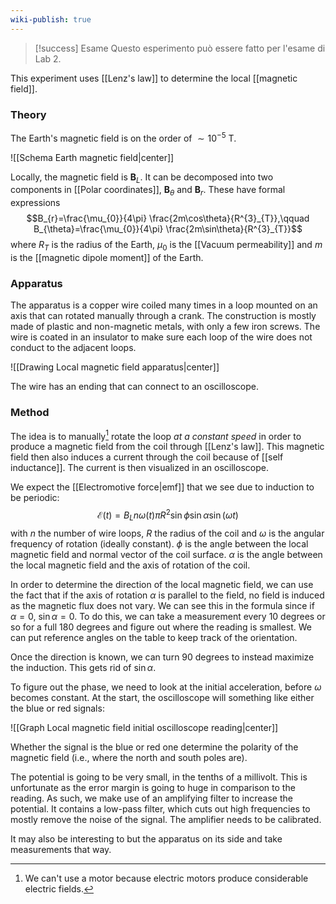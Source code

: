 ```yaml
---
wiki-publish: true
---
```

> [!success] Esame
> Questo esperimento può essere fatto per l'esame di Lab 2.

This experiment uses [[Lenz's law]] to determine the local [[magnetic field]].
### Theory
The Earth's magnetic field is on the order of $\sim 10^{-5}\text{ T}$.

![[Schema Earth magnetic field|center]]

Locally, the magnetic field is $\mathbf{B}_{L}$. It can be decomposed into two components in [[Polar coordinates]], $\mathbf{B}_{\theta}$ and $\mathbf{B}_{r}$. These have formal expressions
$$B_{r}=\frac{\mu_{0}}{4\pi} \frac{2m\cos\theta}{R^{3}_{T}},\qquad B_{\theta}=\frac{\mu_{0}}{4\pi} \frac{2m\sin\theta}{R^{3}_{T}}$$
where $R_{T}$ is the radius of the Earth, $\mu_{0}$ is the [[Vacuum permeability]] and $m$ is the [[magnetic dipole moment]] of the Earth.
### Apparatus
The apparatus is a copper wire coiled many times in a loop mounted on an axis that can rotated manually through a crank. The construction is mostly made of plastic and non-magnetic metals, with only a few iron screws. The wire is coated in an insulator to make sure each loop of the wire does not conduct to the adjacent loops.

![[Drawing Local magnetic field apparatus|center]]

The wire has an ending that can connect to an oscilloscope.
### Method
The idea is to manually[^1] rotate the loop *at a constant speed* in order to produce a magnetic field from the coil through [[Lenz's law]]. This magnetic field then also induces a current through the coil because of [[self inductance]]. The current is then visualized in an oscilloscope.

We expect the [[Electromotive force|emf]] that we see due to induction to be periodic:
$$\mathcal{E}(t)=B_{L}n\omega(t)\pi R^{2}\sin \phi \sin \alpha \sin(\omega t)$$
with $n$ the number of wire loops, $R$ the radius of the coil and $\omega$ is the angular frequency of rotation (ideally constant). $\phi$ is the angle between the local magnetic field and normal vector of the coil surface. $\alpha$ is the angle between the local magnetic field and the axis of rotation of the coil.

In order to determine the direction of the local magnetic field, we can use the fact that if the axis of rotation $\alpha$ is parallel to the field, no field is induced as the magnetic flux does not vary. We can see this in the formula since if $\alpha=0$, $\sin \alpha=0$. To do this, we can take a measurement every 10 degrees or so for a full 180 degrees and figure out where the reading is smallest. We can put reference angles on the table to keep track of the orientation.

Once the direction is known, we can turn 90 degrees to instead maximize the induction. This gets rid of $\sin \alpha$.

To figure out the phase, we need to look at the initial acceleration, before $\omega$ becomes constant. At the start, the oscilloscope will something like either the blue or red signals:

![[Graph Local magnetic field initial oscilloscope reading|center]]

Whether the signal is the blue or red one determine the polarity of the magnetic field (i.e., where the north and south poles are).

The potential is going to be very small, in the tenths of a millivolt. This is unfortunate as the error margin is going to huge in comparison to the reading. As such, we make use of an amplifying filter to increase the potential. It contains a low-pass filter, which cuts out high frequencies to mostly remove the noise of the signal. The amplifier needs to be calibrated.

It may also be interesting to but the apparatus on its side and take measurements that way.

[^1]: We can't use a motor because electric motors produce considerable electric fields.